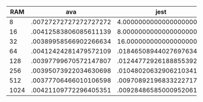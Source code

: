 | RAM  | ava                   | jest                    |
| ---- | --------------------- | ----------------------- |
| 8    | .00727272727272727272 | 4.00000000000000000000  |
| 16   | .00412583806085611139 | 8.00000000000000000000  |
| 32   | .00389958566902266634 | 16.00000000000000000000 |
| 64   | .00412424281479572109 | .01846508944027697634   |
| 128  | .00397799670572147807 | .01244772926188855392   |
| 256  | .00395073922034630698 | .01048020632906210341   |
| 512  | .00377706466010106598 | .00970892196833222717   |
| 1024 | .00421109772296405351 | .00928486585000952061   |
